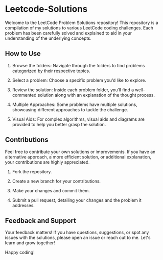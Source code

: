# Leetcode-Solutions

Welcome to the LeetCode Problem Solutions repository! This repository is a compilation of my solutions to various LeetCode coding challenges. Each problem has been carefully solved and explained to aid in your understanding of the underlying concepts.

## How to Use

1. Browse the folders: Navigate through the folders to find problems categorized by their respective topics.

2. Select a problem: Choose a specific problem you'd like to explore.

3. Review the solution: Inside each problem folder, you'll find a well-commented solution along with an explanation of the thought process.

4. Multiple Approaches: Some problems have multiple solutions, showcasing different approaches to tackle the challenge.

5. Visual Aids: For complex algorithms, visual aids and diagrams are provided to help you better grasp the solution.

## Contributions

Feel free to contribute your own solutions or improvements. If you have an alternative approach, a more efficient solution, or additional explanation, your contributions are highly appreciated.

1. Fork the repository.

2. Create a new branch for your contributions.

3. Make your changes and commit them.

4. Submit a pull request, detailing your changes and the problem it addresses.

## Feedback and Support

Your feedback matters! If you have questions, suggestions, or spot any issues with the solutions, please open an issue or reach out to me. Let's learn and grow together!

Happy coding!
